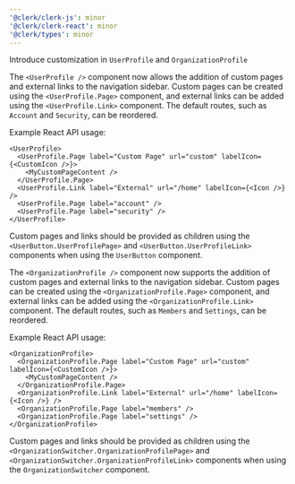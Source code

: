 ```yaml
---
'@clerk/clerk-js': minor
'@clerk/clerk-react': minor
'@clerk/types': minor
---
```


Introduce customization in `UserProfile` and `OrganizationProfile`

The `<UserProfile />` component now allows the addition of custom pages and external links to the navigation sidebar. Custom pages can be created using the `<UserProfile.Page>` component, and external links can be added using the `<UserProfile.Link>` component. The default routes, such as `Account` and `Security`, can be reordered.

Example React API usage:

```tsx
<UserProfile>
  <UserProfile.Page label="Custom Page" url="custom" labelIcon={<CustomIcon />}>
    <MyCustomPageContent />
  </UserProfile.Page>
  <UserProfile.Link label="External" url="/home" labelIcon={<Icon />} />
  <UserProfile.Page label="account" />
  <UserProfile.Page label="security" />
</UserProfile>
```
Custom pages and links should be provided as children using the `<UserButton.UserProfilePage>` and `<UserButton.UserProfileLink>` components when using the `UserButton` component.

The `<OrganizationProfile />` component now supports the addition of custom pages and external links to the navigation sidebar. Custom pages can be created using the `<OrganizationProfile.Page>` component, and external links can be added using the `<OrganizationProfile.Link>` component. The default routes, such as `Members` and `Settings`, can be reordered.

Example React API usage:

```tsx
<OrganizationProfile>
  <OrganizationProfile.Page label="Custom Page" url="custom" labelIcon={<CustomIcon />}>
    <MyCustomPageContent />
  </OrganizationProfile.Page>
  <OrganizationProfile.Link label="External" url="/home" labelIcon={<Icon />} />
  <OrganizationProfile.Page label="members" />
  <OrganizationProfile.Page label="settings" />
</OrganizationProfile>
```
Custom pages and links should be provided as children using the `<OrganizationSwitcher.OrganizationProfilePage>` and `<OrganizationSwitcher.OrganizationProfileLink>` components when using the `OrganizationSwitcher` component.
